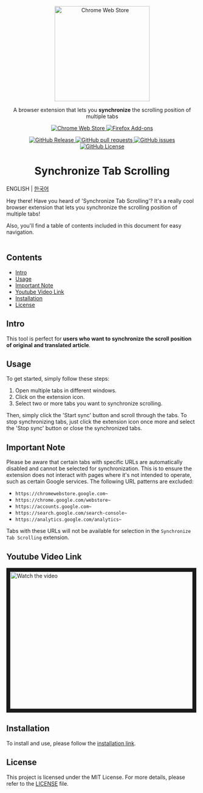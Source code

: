 <p align="center">
  <a href="https://chromewebstore.google.com/detail/synchronize-tab-scrolling/phceoocamipnafpgnchbfhkdlbleeafc" target="_blank" rel="noreferrer noopener">
    <img width="250" src="https://github.com/jaem1n207/synchronize-tab-scrolling/assets/50766847/ec9b53f7-b8b7-46fe-9b0f-bf08b38cb940" alt="Chrome Web Store" />
  <a />
</p>
<p align="center">A browser extension that lets you <strong>synchronize</strong> the scrolling position of multiple tabs</p>
<p align="center">
  <a rel="noreferrer noopener" target="_blank" href="https://chromewebstore.google.com/detail/synchronize-tab-scrolling/phceoocamipnafpgnchbfhkdlbleeafc">
    <img alt="Chrome Web Store" src="https://img.shields.io/badge/CHROME-4285F4?style=for-the-badge&logo=GoogleChrome&logoColor=white">
  </a>
  <a rel="noreferrer noopener" target="_blank" href="https://addons.mozilla.org/firefox/addon/syncronize-tab-scrolling">
    <img alt="Firefox Add-ons" src="https://img.shields.io/badge/Firefox-FF7139?style=for-the-badge&logo=Firefox-Browser&logoColor=white">
  </a>
</p>
<p align="center">
  <a href="https://github.com/jaem1n207/synchronize-tab-scrolling/releases">
    <img alt="GitHub Release" src="https://img.shields.io/github/v/release/jaem1n207/synchronize-tab-scrolling?include_prereleases&sort=semver&display_name=release&style=for-the-badge&logo=semanticrelease&logoColor=white&color=%236096B4">
  </a>
  <a href="https://github.com/jaem1n207/synchronize-tab-scrolling/pulls">
    <img alt="GitHub pull requests" src="https://img.shields.io/github/issues-pr/jaem1n207/synchronize-tab-scrolling?style=for-the-badge&logo=github&logoColor=white&color=%236096B4">
  </a>
  <a href="https://github.com/jaem1n207/synchronize-tab-scrolling/issues">
    <img alt="GitHub issues" src="https://img.shields.io/github/issues/jaem1n207/synchronize-tab-scrolling?style=for-the-badge&logo=github&logoColor=white&color=%236096B4">
  </a>
  <a href="https://github.com/jaem1n207/synchronize-tab-scrolling/blob/main/LICENSE">
    <img alt="GitHub License" src="https://img.shields.io/github/license/jaem1n207/synchronize-tab-scrolling?style=for-the-badge&logoColor=white&color=%236096B4">
  </a>
</p>
<h1 align="center">Synchronize Tab Scrolling</h2>

ENGLISH | [한국어](./README-ko_kr.md)

Hey there! Have you heard of 'Synchronize Tab Scrolling'? It's a really cool browser extension that lets you synchronize the scrolling position of multiple tabs!

Also, you'll find a table of contents included in this document for easy navigation.
<br />
<br />

## Contents

- [Intro](#intro)
- [Usage](#usage)
- [Important Note](#importantnote)
- [Youtube Video Link](#youtubevideolink)
- [Installation](#installation)
- [License](#license)

## Intro <a name="intro"></a>

This tool is perfect for **users who want to synchronize the scroll position of original and translated article**.

## Usage <a name="usage"></a>

To get started, simply follow these steps:

1. Open multiple tabs in different windows.
2. Click on the extension icon.
3. Select two or more tabs you want to synchronize scrolling.

Then, simply click the 'Start sync' button and scroll through the tabs. To stop synchronizing tabs, just click the extension icon once more and select the 'Stop sync' button or close the synchronized tabs.

## Important Note <a name="importantnote"></a>

Please be aware that certain tabs with specific URLs are automatically disabled and cannot be selected for synchronization. This is to ensure the extension does not interact with pages where it's not intended to operate, such as certain Google services. The following URL patterns are excluded:

- `https://chromewebstore.google.com~`
- `https://chrome.google.com/webstore~`
- `https://accounts.google.com~`
- `https://search.google.com/search-console~`
- `https://analytics.google.com/analytics~`

Tabs with these URLs will not be available for selection in the `Synchronize Tab Scrolling` extension.

## Youtube Video Link <a name="youtubevideolink"></a>

<a target="_blank" rel="noreferrer noopener" href="https://www.youtube.com/watch?v=DxFYu6XHGJY&ab_channel=%EC%9D%B4%EC%9E%AC%EB%AF%BC">
 <img src="https://img.youtube.com/vi/DxFYu6XHGJY/0.jpg" alt="Watch the video" width="480" height="360" border="10" title="Synchronize Tab Scrolling Promotion - Click to Watch!" />
</a>

## Installation <a name="installation"></a>

To install and use, please follow the [installation link](https://chromewebstore.google.com/detail/synchronize-tab-scrolling/phceoocamipnafpgnchbfhkdlbleeafc).

## License <a name="license"></a>

This project is licensed under the MIT License. For more details, please refer to the [LICENSE](./LICENSE) file.
